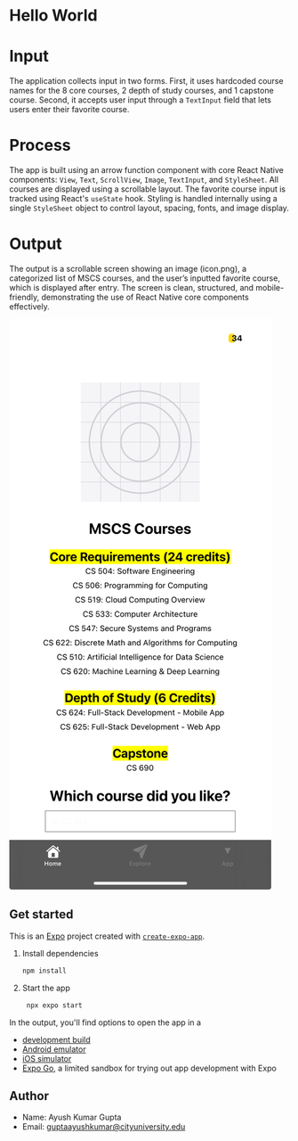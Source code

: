 # Hello World

# Input  
The application collects input in two forms. First, it uses hardcoded course names for the 8 core courses, 2 depth of study courses, and 1 capstone course. Second, it accepts user input through a `TextInput` field that lets users enter their favorite course.

# Process  
The app is built using an arrow function component with core React Native components: `View`, `Text`, `ScrollView`, `Image`, `TextInput`, and `StyleSheet`. All courses are displayed using a scrollable layout. The favorite course input is tracked using React's `useState` hook. Styling is handled internally using a single `StyleSheet` object to control layout, spacing, fonts, and image display.

# Output  
The output is a scrollable screen showing an image (icon.png), a categorized list of MSCS courses, and the user’s inputted favorite course, which is displayed after entry. The screen is clean, structured, and mobile-friendly, demonstrating the use of React Native core components effectively.

![image](./CoreComponent.jpeg)

## Get started
This is an [Expo](https://expo.dev) project created with [`create-expo-app`](https://www.npmjs.com/package/create-expo-app).

1. Install dependencies

   ```bash
   npm install
   ```

2. Start the app

   ```bash
    npx expo start
   ```

In the output, you'll find options to open the app in a

- [development build](https://docs.expo.dev/develop/development-builds/introduction/)
- [Android emulator](https://docs.expo.dev/workflow/android-studio-emulator/)
- [iOS simulator](https://docs.expo.dev/workflow/ios-simulator/)
- [Expo Go](https://expo.dev/go), a limited sandbox for trying out app development with Expo

## Author
- Name: Ayush Kumar Gupta
- Email: guptaayushkumar@cityuniversity.edu